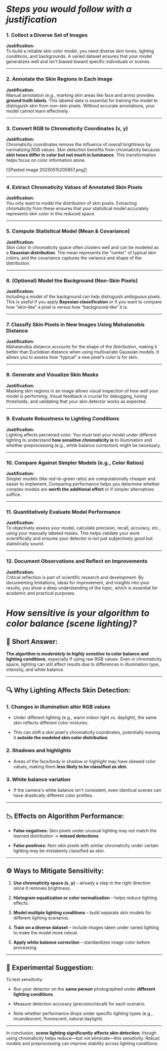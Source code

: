 # *Steps you would follow with a justification*

### **1. Collect a Diverse Set of Images**

**Justification:**  
To build a reliable skin color model, you need diverse skin tones, lighting conditions, and backgrounds. A varied dataset ensures that your model generalizes well and isn't biased toward specific individuals or scenes.

---

### **2. Annotate the Skin Regions in Each Image**

**Justification:**  
Manual annotation (e.g., marking skin areas like face and arms) provides **ground truth labels**. This labeled data is essential for training the model to distinguish skin from non-skin pixels. Without accurate annotations, your model cannot learn effectively.

---

### **3. Convert RGB to Chromaticity Coordinates (x, y)**

**Justification:**  
Chromaticity coordinates remove the influence of overall brightness by normalizing RGB values. Skin detection benefits from chromaticity because **skin tones differ in color but not much in luminance**. This transformation helps focus on color information alone.

![[Pasted image 20250515205957.png]]

---

### **4. Extract Chromaticity Values of Annotated Skin Pixels**

**Justification:**  
You only want to model the distribution of skin pixels. Extracting chromaticity from these ensures that your statistical model accurately represents skin color in this reduced space.

---

### **5. Compute Statistical Model (Mean & Covariance)**

**Justification:**  
Skin color in chromaticity space often clusters well and can be modeled as a **Gaussian distribution**. The mean represents the “center” of typical skin colors, and the covariance captures the variance and shape of the distribution.

---

### **6. (Optional) Model the Background (Non-Skin Pixels)**

**Justification:**  
Including a model of the background can help distinguish ambiguous pixels. This is useful if you apply **Bayesian classification** or if you want to compare how “skin-like” a pixel is versus how “background-like” it is.

---

### **7. Classify Skin Pixels in New Images Using Mahalanobis Distance**

**Justification:**  
Mahalanobis distance accounts for the shape of the distribution, making it better than Euclidean distance when using multivariate Gaussian models. It allows you to assess how “typical” a new pixel's color is for skin.

---

### **8. Generate and Visualize Skin Masks**

**Justification:**  
Masking skin regions in an image allows visual inspection of how well your model is performing. Visual feedback is crucial for debugging, tuning thresholds, and validating that your skin detector works as expected.

---

### **9. Evaluate Robustness to Lighting Conditions**

**Justification:**  
Lighting affects perceived color. You must test your model under different lighting to understand **how sensitive chromaticity is** to illumination and whether preprocessing (e.g., white balance correction) might be necessary.

---

### **10. Compare Against Simpler Models (e.g., Color Ratios)**

**Justification:**  
Simpler models (like red-to-green ratio) are computationally cheaper and easier to implement. Comparing performance helps you determine whether complex models are **worth the additional effort** or if simpler alternatives suffice.

---

### **11. Quantitatively Evaluate Model Performance**

**Justification:**  
To objectively assess your model, calculate precision, recall, accuracy, etc., using your manually labeled masks. This helps validate your work scientifically and ensures your detector is not just subjectively good but statistically sound.

---

### **12. Document Observations and Reflect on Improvements**

**Justification:**  
Critical reflection is part of scientific research and development. By documenting limitations, ideas for improvement, and insights into your results, you show a deep understanding of the topic, which is essential for academic and practical purposes.




# *How sensitive is your algorithm to color balance (scene lighting)?*

## 🎯 Short Answer:

**The algorithm is _moderately to highly sensitive_ to color balance and lighting conditions**, especially if using raw RGB values. Even in chromaticity space, lighting can still affect results due to differences in illumination type, intensity, and white balance.

---

## 🔍 Why Lighting Affects Skin Detection:

### 1. **Changes in illumination alter RGB values**

- Under different lighting (e.g., warm indoor light vs. daylight), the same skin reflects different color mixtures.
    
- This can shift a skin pixel's chromaticity coordinates, potentially moving it **outside the modeled skin color distribution**.
    

### 2. **Shadows and highlights**

- Areas of the face/body in shadow or highlight may have skewed color values, making them **less likely to be classified as skin**.
    

### 3. **White balance variation**

- If the camera's white balance isn't consistent, even identical scenes can have drastically different color profiles.
    

---

## 📉 Effects on Algorithm Performance:

- **False negatives:** Skin pixels under unusual lighting may not match the learned distribution → **missed detections**.
    
- **False positives:** Non-skin pixels with similar chromaticity under certain lighting may be mistakenly classified as skin.
    

---

## ⚙️ Ways to Mitigate Sensitivity:

1. **Use chromaticity space (x, y)** – already a step in the right direction since it removes brightness.
    
2. **Histogram equalization or color normalization** – helps reduce lighting effects.
    
3. **Model multiple lighting conditions** – build separate skin models for different lighting scenarios.
    
4. **Train on a diverse dataset** – include images taken under varied lighting to make the model more robust.
    
5. **Apply white balance correction** – standardizes image color before processing.
    

---

## 🧪 Experimental Suggestion:

To test sensitivity:

- Run your detector on the **same person** photographed under **different lighting conditions**.
    
- Measure detection accuracy (precision/recall) for each scenario.
    
- Note whether performance drops under specific lighting types (e.g., incandescent, fluorescent, natural daylight).
    

---

In conclusion, **scene lighting significantly affects skin detection**, though using chromaticity helps reduce—but not eliminate—this sensitivity. Robust models and preprocessing can improve stability across lighting conditions.


